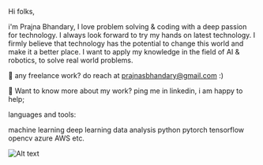 Hi folks,

i'm Prajna Bhandary, I love problem solving & coding with a deep passion for technology. I always look forward to try my hands on latest technology. I firmly believe that technology has the potential to change this world and make it a better place. I want to apply my knowledge in the field of AI & robotics, to solve real world
problems.


💼 any freelance work? do reach at prajnasbhandary@gmail.com :)

💬 Want to know more about my work? ping me in linkedin, i am happy to help;

languages and tools:

machine learning
deep learning
data analysis
python
pytorch
tensorflow
opencv
azure
AWS
etc.

        
![Alt text](https://media.baamboozle.com/uploads/images/55119/1616174006_327109_url.gif)
